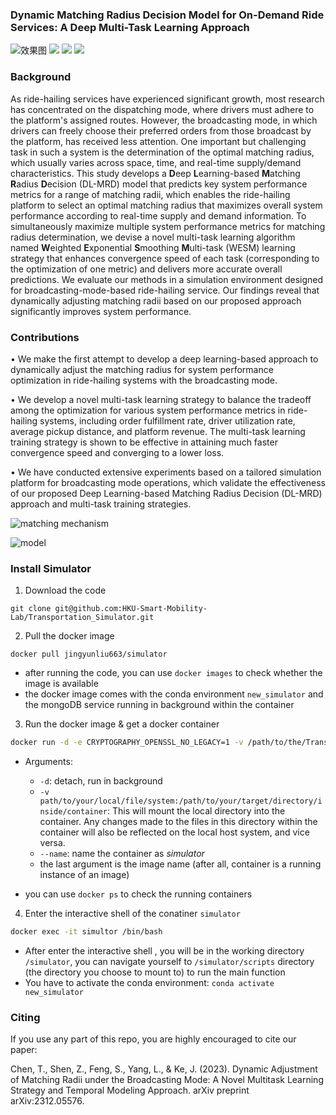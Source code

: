 ### Dynamic Matching Radius Decision Model for On-Demand Ride Services: A Deep Multi-Task Learning Approach

![效果图](https://img.shields.io/static/v1?label=build&message=passing&color=green) ![](https://img.shields.io/static/v1?label=python&message=3&color=blue) ![](https://img.shields.io/static/v1?label=release&message=2.0&color=green) ![](https://img.shields.io/static/v1?label=license&message=MIT&color=blue)

### Background

As ride-hailing services have experienced significant growth, most research has concentrated on the dispatching mode, where drivers must adhere to the platform's assigned routes. However, the broadcasting mode, in which drivers can freely choose their preferred orders from those broadcast by the platform, has received less attention. One important but challenging task in such a system is the determination of the optimal matching radius, which usually varies across space, time, and real-time supply/demand characteristics. This study develops a **D**eep **L**earning-based **M**atching **R**adius **D**ecision (DL-MRD) model that predicts key system performance metrics for a range of matching radii, which enables the ride-hailing platform to select an optimal matching radius that maximizes overall system performance according to real-time supply and demand information. To simultaneously maximize multiple system performance metrics for matching radius determination, we devise a novel multi-task learning algorithm named **W**eighted **E**xponential **S**moothing **M**ulti-task (WESM) learning strategy that enhances convergence speed of each task (corresponding to the optimization of one metric) and delivers more accurate overall predictions. We evaluate our methods in a simulation environment designed for broadcasting-mode-based ride-hailing service. Our findings reveal that dynamically adjusting matching radii based on our proposed approach significantly improves system performance.



### Contributions

• We make the first attempt to develop a deep learning-based approach to dynamically adjust the matching radius for system performance optimization in ride-hailing systems with the broadcasting mode.

• We develop a novel multi-task learning strategy to balance the tradeoff among the optimization for various system performance metrics in ride-hailing systems, including order fulfillment rate, driver utilization rate, average pickup distance, and platform revenue. The multi-task learning training strategy is shown to be effective in attaining much faster convergence speed and converging to a lower loss. 

• We have conducted extensive experiments based on a tailored simulation platform for broadcasting mode operations, which validate the effectiveness of our proposed Deep Learning-based Matching Radius Decision (DL-MRD) approach and multi-task training strategies.

![matching mechanism](https://github.com/HKU-Smart-Mobility-Lab/DL-MRD-Broadcasting/blob/main/order-matching.pdf, "The upper diagram demonstrates the dispatching mode, where a platform assigns a specific order to a driver who must accept it. The lower diagram depicts the broadcasting mode, where orders are sent out to all drivers, allowing them to select their preferred orders.")

![model](https://github.com/HKU-Smart-Mobility-Lab/DL-MRD-Broadcasting/blob/main/model.pdf, "The structure of DL-MRD model")

### Install Simulator

1. Download the code

  `git clone git@github.com:HKU-Smart-Mobility-Lab/Transportation_Simulator.git`

2. Pull the docker image

  `docker pull jingyunliu663/simulator`

- after running the code, you can use `docker images` to check whether the image is available
- the docker image comes with the conda environment `new_simulator` and the mongoDB service running in background within the container

3. Run the docker image & get a docker container
```bash
docker run -d -e CRYPTOGRAPHY_OPENSSL_NO_LEGACY=1 -v /path/to/the/Transportation_Simulator:/simulator/scripts --name simulator jingyunliu663/simulator
```
- Arguments:
  - `-d`: detach, run in background
  - `-v path/to/your/local/file/system:/path/to/your/target/directory/inside/container`: This will mount the local directory into the container. Any changes made to the files in this directory within the container will also be reflected on the local host system, and vice versa.
  - `--name`: name the container as *simulator*
  - the last argument is the image name (after all, container is a running instance of an image)

- you can use `docker ps` to check the running containers

4. Enter the interactive shell of the conatiner `simulator`
```bash
docker exec -it simultor /bin/bash
```

- After enter the interactive shell , you will be in the working directory `/simulator`, you can navigate yourself to  `/simulator/scripts` directory (the directory you choose to mount to) to run the main function
- You have to activate the conda environment: `conda activate new_simulator` 






###  Citing

If you use any part of this repo, you are highly encouraged to cite our paper:

Chen, T., Shen, Z., Feng, S., Yang, L., & Ke, J. (2023). Dynamic Adjustment of Matching Radii under the Broadcasting Mode: A Novel Multitask Learning Strategy and Temporal Modeling Approach. arXiv preprint arXiv:2312.05576.





##### 
